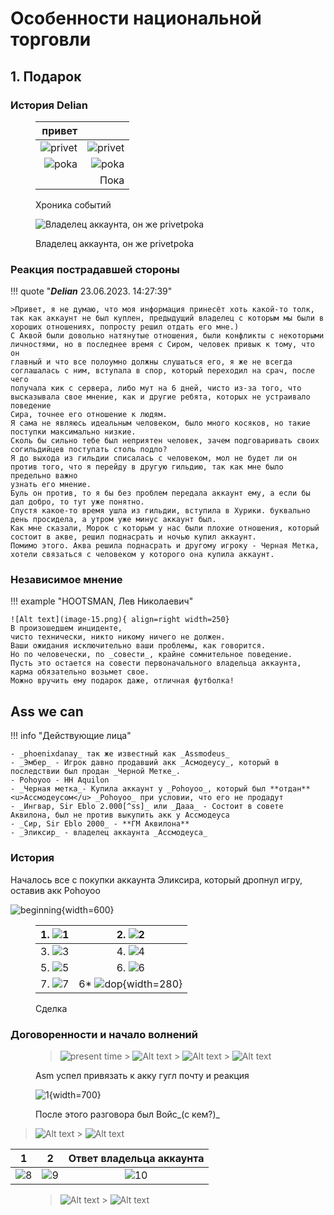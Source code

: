 # Особенности национальной торговли

## 1. Подарок

### История Delian

<figure markdown>

|                  привет |                         |
| ----------------------: | ----------------------: |
| ![privet](image-10.png) | ![privet](image-11.png) |
|   ![poka](image-12.png) |   ![poka](image-13.png) |
|                         |                    Пока |

<figcaption>Хроника событий</figcaption>
</figure>
<figure markdown>

![Владелец аккаунта, он же privetpoka](image-14.png)

<figcaption>Владелец аккаунта, он же privetpoka</figcaption>
</figure>

### Реакция пострадавшей стороны

!!! quote "**_Delian_** 23.06.2023. 14:27:39"

    >Привет, я не думаю, что моя информация принесёт хоть какой-то толк, так как аккаунт не был куплен, предыдущий владелец с которым мы были в
    хороших отношениях, попросту решил отдать его мне.)  
    С Аквой были довольно натянутые отношения, были конфликты с некоторыми личностями, но в последнее время с Сиром, человек привык к тому, что он
    главный и что все полоумно должны слушаться его, я же не всегда соглашалась с ним, вступала в спор, который переходил на срач, после чего
    получала кик с сервера, либо мут на 6 дней, чисто из-за того, что высказывала свое мнение, как и другие ребята, которых не устраивало поведение
    Сира, точнее его отношение к людям.  
    Я сама не являюсь идеальным человеком, было много косяков, но такие поступки максимально низкие.  
    Сколь бы сильно тебе был неприятен человек, зачем подговаривать своих согильдийцев поступать столь подло?  
    Я до выхода из гильдии списалась с человеком, мол не будет ли он против того, что я перейду в другую гильдию, так как мне было предельно важно
    узнать его мнение.  
    Буль он против, то я бы без проблем передала аккаунт ему, а если бы дал добро, то тут уже понятно.  
    Спустя какое-то время ушла из гильдии, вступила в Хурики. буквально день просидела, а утром уже минус аккаунт был.  
    Как мне сказали, Морок с которым у нас были плохие отношения, который состоит в акве, решил поднасрать и ночью купил аккаунт.  
    Помимо этого. Аква решила поднасрать и другому игроку - Черная Метка, хотели связаться с человеком у которого она купила аккаунт.  

### Независимое мнение

!!! example "HOOTSMAN, Лев Николаевич"

    ![Alt text](image-15.png){ align=right width=250}
    В произошедшем инциденте,  
    чисто технически, никто никому ничего не должен.  
    Ваши ожидания исключительно ваши проблемы, как говорится.  
    Но по человечески, по _совести_, крайне сомнительное поведение.  
    Пусть это остается на совести первоначального владельца аккаунта, карма обязательно возьмет свое.  
    Можно вручить ему подарок даже, отличная футболка!

## Ass we can

!!! info "Действующие лица"

    - _phoenixdanay_ так же известный как _Assmodeus_
    - _Эмбер_ - Игрок давно продавший акк _Асмодеусу_, который в последствии был продан _Черной Метке_.
    - Pohoyoo - HH Aquilon
    - _Черная метка_- Купила аккаунт у _Pohoyoo_, который был **отдан** <u>Ассмодеусом</u> _Pohoyoo_ при условии, что его не продадут
    - _Ингвар, Sir Eblo 2.000[^ss]_ или _Дааа_ - Состоит в совете Аквилона, был не против выкупить акк у Ассмодеуса
    - _Сир, Sir Eblo 2000_ - **ГМ Аквилона**
    - _Эликсир_ - владелец аккаунта _Ассмодеуса_

[^ss]: Подражает ГМу аквы, нно это два разных участника событий.

### История

Началось все с покупки аккаунта Эликсира, который дропнул игру, оставив акк Pohoyoo

![beginning](image.png){width=600}

<figure markdown>

| 1. ![1](../../assets/images/wip/1.png) | 2. ![2](../../assets/images/wip/2.png) |
| :------------------------------------: | :------------------------------------: |
| 3. ![3](../../assets/images/wip/3.png) | 4. ![4](../../assets/images/wip/4.png) |
| 5. ![5](../../assets/images/wip/5.png) | 6. ![6](../../assets/images/wip/6.png) |
| 7. ![7](../../assets/images/wip/7.png) |   6\* ![dop](image-5.png){width=280}   |

<figcaption>Сделка</figcaption>
</figure>

### Договоренности и начало волнений

<figure markdown>

> ![present time](image-1.png) > ![Alt text](image-2.png) > ![Alt text](image-3.png) > ![Alt text](image-4.png)

<figcaption> Asm успел привязать к акку гугл почту и реакция</figcation>
</figure>

<figure markdown>

![1](../../assets/images/choseblom/1.png){width=700}

<figcaption>После этого разговора был Войс_(с кем?)_</figcation>
</figure>

> ![Alt text](image-7.png) > ![Alt text](image-9.png)

|                  1                  |                  2                  |       Ответ владельца аккаунта        |
| :---------------------------------: | :---------------------------------: | :-----------------------------------: |
| ![8](../../assets/images/wip/8.png) | ![9](../../assets/images/wip/9.png) | ![10](../../assets/images/wip/10.png) |

<figure markdown>

> ![Alt text](image-6.png) > ![Alt text](image-8.png)

<figcaption> </figcation>
</figure>

<figure markdown>

<figcaption> </figcation>
</figure>

<figure markdown>

<figcaption> </figcation>
</figure>
